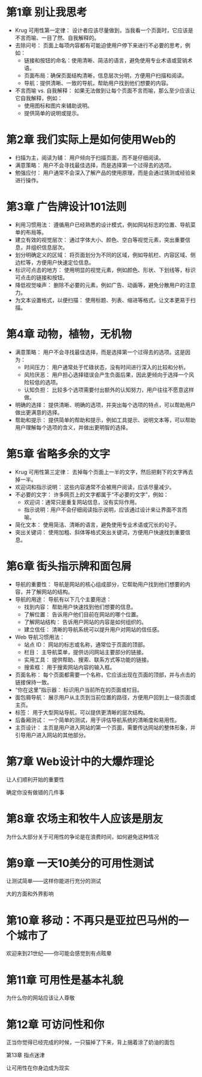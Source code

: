# 第1章 别让我思考

* Krug 可用性第一定律： 设计者应该尽量做到，当我看一个页面时，它应该是不言而喻、一目了然、自我解释的。
* 去除问号： 页面上每项内容都有可能迫使用户停下来进行不必要的思考，例如：
  * 链接和按钮的命名：使用清晰、简洁的语言，避免使用专业术语或营销术语。
  * 页面布局：确保页面结构清晰，信息层次分明，方便用户扫描和阅读。
  * 导航：提供清晰、一致的导航，帮助用户找到他们想要的内容。
* 不言而喻 vs. 自我解释： 如果无法做到让每个页面不言而喻，那么至少应该让它自我解释，例如：
  * 使用图标和图片来辅助说明。
  * 提供简单的说明或提示。

# 第2章 我们实际上是如何使用Web的

* 扫描为主，阅读为辅： 用户倾向于扫描页面，而不是仔细阅读。
* 满意策略： 用户不会寻找最佳选择，而是选择第一个过得去的选项。
* 勉强应付： 用户通常不会深入了解产品的使用原理，而是会通过猜测或经验来进行操作。

# 第3章 广告牌设计101法则

* 利用习惯用法： 遵循用户已经熟悉的设计模式，例如网站标志的位置、导航菜单的布局等。
* 建立有效的视觉层次： 通过字体大小、颜色、空白等视觉元素，突出重要信息，并组织信息层次。
* 划分明确定义的区域： 将页面划分为不同的区域，例如导航栏、内容区域、侧边栏等，方便用户快速定位信息。
* 标识可点击的地方： 使用明显的视觉元素，例如颜色、形状、下划线等，标识可点击的链接和按钮。
* 降低视觉噪声： 删除不必要的元素，例如广告、动画等，避免分散用户的注意力。
* 为文本设置格式，以便扫描： 使用标题、列表、缩进等格式，让文本更易于扫描。

# 第4章 动物，植物，无机物

* 满意策略： 用户不会寻找最佳选择，而是选择第一个过得去的选项。这是因为：
  * 时间压力： 用户通常处于忙碌状态，没有时间进行深入的比较和分析。
  * 风险厌恶： 用户担心选择错误会产生负面后果，因此更倾向于选择一个风险较低的选项。
  * 认知负担： 比较多个选项需要付出额外的认知努力，用户往往不愿意这样做。
* 明确的选择： 提供清晰、明确的选项，并突出每个选项的特点，可以帮助用户做出更满意的选择。
* 帮助和提示： 提供简单的帮助和提示，例如工具提示、说明文本等，可以帮助用户理解每个选项的含义，并做出更明智的选择。

# 第5章 省略多余的文字

* Krug 可用性第三定律： 去掉每个页面上一半的文字，然后把剩下的文字再去掉一半。
* 欢迎词和指示说明： 这些内容通常不会被用户阅读，应该尽量减少。
* 不必要的文字： 许多网页上的文字都属于“不必要的文字”，例如：
  * 欢迎词：通常只是重复网站信息，没有实际作用。
  * 指示说明：用户不会仔细阅读指示说明，应该通过设计来让界面不言而喻。
* 简化文本： 使用简洁、清晰的语言，避免使用专业术语或冗长的句子。
* 突出关键词： 使用加粗、斜体等格式突出关键词，方便用户快速找到重要信息。

# 第6章 街头指示牌和面包屑

* 导航的重要性： 导航是网站的核心组成部分，它帮助用户找到他们想要的内容，并了解网站的结构。
* 导航的用途： 导航有以下几个主要用途：
  * 找到内容： 帮助用户快速找到他们想要的信息。
  * 了解位置： 告诉用户他们目前在网站的哪个位置。
  * 了解网站结构： 告诉用户网站的内容是如何组织的。
  * 建立信任： 清晰的导航系统可以提升用户对网站的信任感。
* Web 导航习惯用法：
  * 站点 ID： 网站的标志或名称，通常位于页面的顶部。
  * 栏目： 主导航菜单，提供访问网站主要部分的链接。
  * 实用工具： 提供帮助、搜索、联系方式等功能的链接。
  * 搜索框： 用于搜索网站内容的输入框。
* 页面名称： 每个页面都需要一个名称，它应该出现在页面的顶部，并与点击的链接保持一致。
* “你在这里”指示器： 标识用户当前所在的页面或栏目。
* 面包屑导航： 展示用户从主页到当前位置的路径，方便用户回到上一级页面或主页。
* 标签： 用于大型网站导航，可以提供更清晰的层次结构。
* 后备厢测试： 一个简单的测试，用于评估导航系统的清晰度和易用性。
* 主页设计： 主页是用户进入网站的第一个页面，需要传达网站的整体形象，并引导用户进入网站的其他部分。

# 第7章 Web设计中的大爆炸理论

让人们顺利开始的重要性

确定你没有做错的几件事

# 第8章 农场主和牧牛人应该是朋友

为什么大部分关于可用性的争论是在浪费时间，如何避免这种情况

# 第9章 一天10美分的可用性测试

让测试简单——这样你能进行充分的测试

大的方面和外界影响

# 第10章 移动：不再只是亚拉巴马州的一个城市了

欢迎来到21世纪——你可能会感觉到有点眩晕

# 第11章 可用性是基本礼貌

为什么你的网站应该让人尊敬

# 第12章 可访问性和你

正当你觉得已经完成的时候，一只猫掉了下来，背上捆着涂了奶油的面包

第13章 指点迷津

让可用性在你身边成为现实
